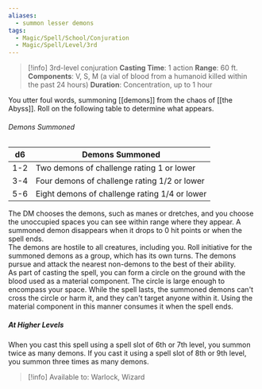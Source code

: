 ```yaml
---
aliases:
  - summon lesser demons
tags:
  - Magic/Spell/School/Conjuration
  - Magic/Spell/Level/3rd
---
```

>[!info]
>3rd-level conjuration
>**Casting Time**: 1 action
>**Range**: 60 ft.
>**Components**: V, S, M (a vial of blood from a humanoid killed within the past 24 hours)
>**Duration**: Concentration, up to 1 hour

You utter foul words, summoning [[demons]] from the chaos of [[the Abyss]]. Roll on the following table to determine what appears.
###### Demons Summoned
|d6|Demons Summoned|
|---|---|
|1-2|Two demons of challenge rating 1 or lower |
|3-4|Four demons of challenge rating 1/2 or lower |
|5-6|Eight demons of challenge rating 1/4 or lower |
The DM chooses the demons, such as manes or dretches, and you choose the unoccupied spaces you can see within range where they appear. A summoned demon disappears when it drops to 0 hit points or when the spell ends.<br>
The demons are hostile to all creatures, including you. Roll initiative for the summoned demons as a group, which has its own turns. The demons pursue and attack the nearest non-demons to the best of their ability.<br>
As part of casting the spell, you can form a circle on the ground with the blood used as a material component. The circle is large enough to encompass your space. While the spell lasts, the summoned demons can't cross the circle or harm it, and they can't target anyone within it. Using the material component in this manner consumes it when the spell ends.
##### At Higher Levels
When you cast this spell using a spell slot of 6th or 7th level, you summon twice as many demons. If you cast it using a spell slot of 8th or 9th level, you summon three times as many demons.<br>
>[!info] Available to:
>Warlock, Wizard